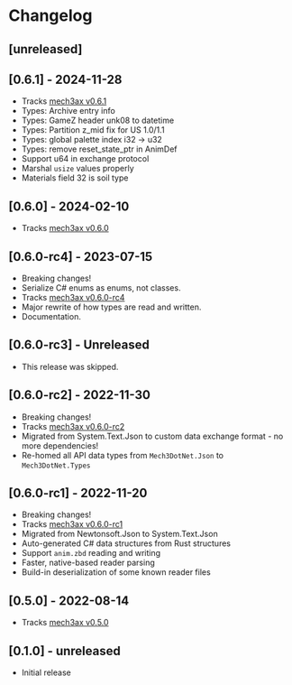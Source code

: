 # Changelog

## [unreleased]

## [0.6.1] - 2024-11-28

* Tracks [mech3ax v0.6.1](https://github.com/TerranMechworks/mech3ax/releases/tag/v0.6.1)
* Types: Archive entry info
* Types: GameZ header unk08 to datetime
* Types: Partition z_mid fix for US 1.0/1.1
* Types: global palette index i32 -> u32
* Types: remove reset_state_ptr in AnimDef
* Support u64 in exchange protocol
* Marshal `usize` values properly
* Materials field 32 is soil type

## [0.6.0] - 2024-02-10

* Tracks [mech3ax v0.6.0](https://github.com/TerranMechworks/mech3ax/releases/tag/v0.6.0)

## [0.6.0-rc4] - 2023-07-15

* Breaking changes!
* Serialize C# enums as enums, not classes.
* Tracks [mech3ax v0.6.0-rc4](https://github.com/TerranMechworks/mech3ax/releases/tag/v0.6.0-rc4)
* Major rewrite of how types are read and written.
* Documentation.

## [0.6.0-rc3] - Unreleased

* This release was skipped.

## [0.6.0-rc2] - 2022-11-30

* Breaking changes!
* Tracks [mech3ax v0.6.0-rc2](https://github.com/TerranMechworks/mech3ax/releases/tag/v0.6.0-rc2)
* Migrated from System.Text.Json to custom data exchange format - no more dependencies!
* Re-homed all API data types from `Mech3DotNet.Json` to `Mech3DotNet.Types`

## [0.6.0-rc1] - 2022-11-20

* Breaking changes!
* Tracks [mech3ax v0.6.0-rc1](https://github.com/TerranMechworks/mech3ax/releases/tag/v0.6.0-rc1)
* Migrated from Newtonsoft.Json to System.Text.Json
* Auto-generated C# data structures from Rust structures
* Support `anim.zbd` reading and writing
* Faster, native-based reader parsing
* Build-in deserialization of some known reader files

## [0.5.0] - 2022-08-14

* Tracks [mech3ax v0.5.0](https://github.com/TerranMechworks/mech3ax/releases/tag/v0.5.0)

## [0.1.0] - unreleased

* Initial release
